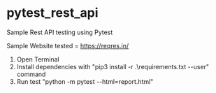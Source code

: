 # pytest_rest_api
Sample Rest API testing using Pytest

Sample Website tested  = https://reqres.in/

1. Open Terminal
2. Install dependencies with "pip3 install -r .\requirements.txt --user" command
3. Run test "python -m pytest --html=report.html"  